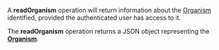 A **readOrganism** operation will return information about the [Organism](#tag/organisms) identified, provided the authenticated user has access to it.

The **readOrganism** operation returns a JSON object representing the [**Organism**](#tag/organisms).
